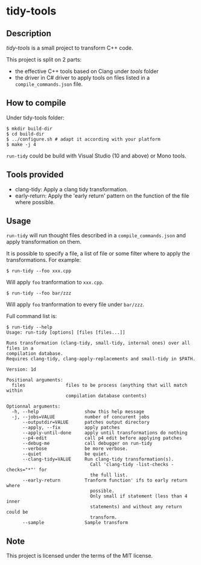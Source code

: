 # tidy-tools

## Description

_tidy-tools_ is a small project to transform C++ code.

This project is split on 2 parts:
* the effective C++ tools based on Clang under _tools_ folder
* the driver in C# driver to apply tools on files listed in a `compile_commands.json` file.


## How to compile
Under tidy-tools folder:
```
$ mkdir build-dir
$ cd build-dir
$ ../configure.sh # adapt it according with your platform
$ make -j 4
```

`run-tidy` could be build with Visual Studio (10 and above) or Mono tools.

## Tools provided
* clang-tidy: Apply a clang tidy transformation.
* early-return: Apply the 'early return' pattern on the function of the file
where possible.

## Usage

`run-tidy` will run thought files described in a `compile_commands.json` and
apply transformation on them.

It is possible to specify a file, a list of file or some filter where to apply
the transformations.
For example:
```
$ run-tidy --foo xxx.cpp
```
Will apply `foo` tranformation to `xxx.cpp`.


```
$ run-tidy --foo bar/zzz
```
Will apply `foo` tranformation to every file under `bar/zzz`.



Full command list is:
```
$ run-tidy --help
Usage: run-tidy [options] [files [files...]]

Runs transformation (clang-tidy, small-tidy, internal ones) over all files in a
compilation database.
Requires clang-tidy, clang-apply-replacements and small-tidy in $PATH.

Version: 1d

Positional arguments:
  files               files to be process (anything that will match within
                      compilation database contents)

Optionnal arguments:
  -h, --help                 show this help message
  -j, --jobs=VALUE           number of concurent jobs
      --outputdir=VALUE      patches output directory
      --apply, --fix         apply patches
      --apply-until-done     apply until transformations do nothing
      --p4-edit              call p4 edit before applying patches
      --debug-me             call debugger on run-tidy
      --verbose              be more verbose.
      --quiet                be quiet.
      --clang-tidy=VALUE     Run clang-tidy transformation(s).
                               Call 'clang-tidy -list-checks -checks="*"' for
                               the full list.
      --early-return         Tranform function' ifs to early return where
                               possible.
                               Only small if statement (less than 4 inner
                               statements) and without any return could be
                               transform.
      --sample               Sample transform
```


## Note

This project is licensed under the terms of the MIT license.
